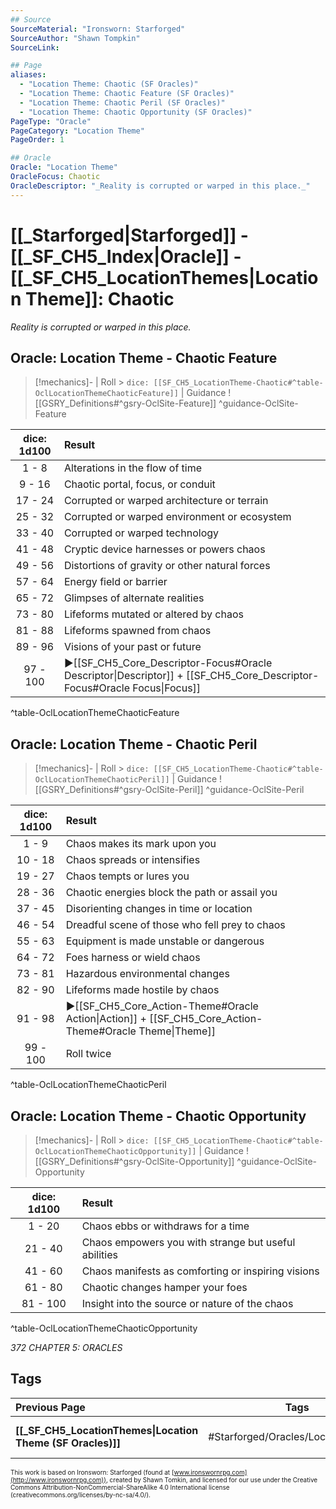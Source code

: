 ```yaml
---
## Source
SourceMaterial: "Ironsworn: Starforged"
SourceAuthor: "Shawn Tompkin"
SourceLink: 

## Page
aliases:
  - "Location Theme: Chaotic (SF Oracles)"
  - "Location Theme: Chaotic Feature (SF Oracles)"
  - "Location Theme: Chaotic Peril (SF Oracles)"
  - "Location Theme: Chaotic Opportunity (SF Oracles)"
PageType: "Oracle"
PageCategory: "Location Theme"
PageOrder: 1

## Oracle
Oracle: "Location Theme"
OracleFocus: Chaotic
OracleDescriptor: "_Reality is corrupted or warped in this place._"
---
```

# [[_Starforged|Starforged]] - [[_SF_CH5_Index|Oracle]] - [[_SF_CH5_LocationThemes|Location Theme]]: Chaotic
_Reality is corrupted or warped in this place._

## Oracle: Location Theme - Chaotic Feature
> [!mechanics]- | Roll > `dice: [[SF_CH5_LocationTheme-Chaotic#^table-OclLocationThemeChaoticFeature]]` | Guidance
> ![[GSRY_Definitions#^gsry-OclSite-Feature]] ^guidance-OclSite-Feature

| dice: 1d100 | Result |
| :---: | :--- |
| 1 - 8 | Alterations in the flow of time |
| 9 - 16 | Chaotic portal, focus, or conduit |
| 17 - 24 | Corrupted or warped architecture or terrain |
| 25 - 32 | Corrupted or warped environment or ecosystem |
| 33 - 40 | Corrupted or warped technology |
| 41 - 48 | Cryptic device harnesses or powers chaos |
| 49 - 56 | Distortions of gravity or other natural forces |
| 57 - 64 | Energy field or barrier |
| 65 - 72 | Glimpses of alternate realities |
| 73 - 80 | Lifeforms mutated or altered by chaos |
| 81 - 88 | Lifeforms spawned from chaos |
| 89 - 96 | Visions of your past or future |
| 97 - 100 | ▶[[SF_CH5_Core_Descriptor-Focus#Oracle Descriptor\|Descriptor]] + [[SF_CH5_Core_Descriptor-Focus#Oracle Focus\|Focus]] |
^table-OclLocationThemeChaoticFeature

## Oracle: Location Theme - Chaotic Peril
> [!mechanics]- | Roll > `dice: [[SF_CH5_LocationTheme-Chaotic#^table-OclLocationThemeChaoticPeril]]` | Guidance
> ![[GSRY_Definitions#^gsry-OclSite-Peril]] ^guidance-OclSite-Peril

| dice: 1d100 | Result |
| :---: | :--- |
| 1 - 9 | Chaos makes its mark upon you |
| 10 - 18 | Chaos spreads or intensifies |
| 19 - 27 | Chaos tempts or lures you |
| 28 - 36 | Chaotic energies block the path or assail you |
| 37 - 45 | Disorienting changes in time or location |
| 46 - 54 | Dreadful scene of those who fell prey to chaos |
| 55 - 63 | Equipment is made unstable or dangerous |
| 64 - 72 | Foes harness or wield chaos |
| 73 - 81 | Hazardous environmental changes |
| 82 - 90 | Lifeforms made hostile by chaos |
| 91 - 98 | ▶[[SF_CH5_Core_Action-Theme#Oracle Action\|Action]] + [[SF_CH5_Core_Action-Theme#Oracle Theme\|Theme]] |
| 99 - 100 | Roll twice |
^table-OclLocationThemeChaoticPeril

## Oracle: Location Theme - Chaotic Opportunity
> [!mechanics]- | Roll > `dice: [[SF_CH5_LocationTheme-Chaotic#^table-OclLocationThemeChaoticOpportunity]]` | Guidance
> ![[GSRY_Definitions#^gsry-OclSite-Opportunity]] ^guidance-OclSite-Opportunity

| dice: 1d100 | Result |
| :---: | :--- |
| 1 - 20 | Chaos ebbs or withdraws for a time |
| 21 - 40 | Chaos empowers you with strange but useful abilities |
| 41 - 60 | Chaos manifests as comforting or inspiring visions |
| 61 - 80 | Chaotic changes hamper your foes |
| 81 - 100 | Insight into the source or nature of the chaos |
^table-OclLocationThemeChaoticOpportunity

*372 CHAPTER 5: ORACLES*

## Tags
| Previous Page | Tags | Next Page |
|:--- |:---:| ---:|
| **[[_SF_CH5_LocationThemes\|Location Theme (SF Oracles)]]** | #Starforged/Oracles/LocationThemes | **[[SF_CH5_LocationTheme-Fortified\|Location Theme: Fortified (SF Oracles)]]** |

<font size=-2>This work is based on Ironsworn: Starforged (found at [www.ironswornrpg.com](http://www.ironswornrpg.com)), created by Shawn Tomkin, and licensed for our use under the Creative Commons Attribution-NonCommercial-ShareAlike 4.0 International license  (creativecommons.org/licenses/by-nc-sa/4.0/).</font>
